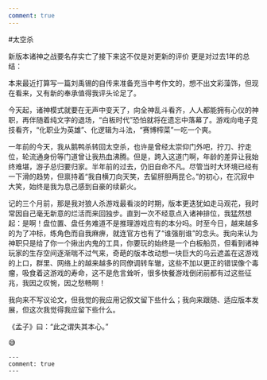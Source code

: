 ```yaml
---
comment: true
---
```


#太空杀 

新版本诸神之战要名存实亡了接下来这不仅是对更新的评价 更是对过去1年的总结：

本来最近打算写一篇刘禹锡的自传来准备充当中考作文的，想不出文彩藻饰，但现在看来，又有新的奉承值得我评头论足了。

今天起，诸神模式就要在无声中变天了，向全神乱斗看齐，人人都能拥有心仪的神职，再伴随着纯文字的退场，“白板时代”恐怕就将在遗忘中落幕了。游戏向电子竞技看齐，“化职业为英雄”、化逻辑为斗法，“赛博榨菜”一吃一个爽。

一年前的今天，我从鹅鸭杀转回太空杀，也许是曾经太崇仰门外吧，拧刀、拧走位，轮流通身份等门道曾让我热血沸腾。但是，跨入这道门啊，年龄的差异让我始终难堪，游子总归要归家。半年前的过去，仍旧自命不凡。尽管当时大环境已经有一下滑的趋势，但禀持着“我自横刀向天笑，去留肝胆两昆仑。”的初心，在沉寂中大笑，始终是我为息己感到自豪的续薪火。

记的三个月前，那是我对狼人杀游戏最看淡的时期，版本更迭犹如走马观花，我时常因自己毫无新意的烂活而来回独步。直到一次不经意点入诸神排位，我猛然想起：是啊！盘位置、盘任务难道不是推理游戏应有的本分吗。时至今日，越来越多的为了冲标，练角色而自我麻痹，就连官方也有了“谁强削谁”的念头。我向来认为神职只是给了你一个揪出内鬼的工具，你要玩的始终是一个白板船员，但看到诸神玩家的生存空间逐渐喘不过气来，奇葩的版本改动想一块巨大的乌云遮盖在这游戏的上口，群里、网络上的越来越多的同僚调转车辙，这些不加以更正的错误像个毒瘤，吸食着这游戏的寿命，这不是危言耸听，很多快餐游戏倒闭前都有过这些征兆，我因之叹惋，因之愁畅啊！

我向来不写议论文，但我觉的我应用记叙文留下些什么；我向来跟随、适应版本发展，但这次我觉得我应留下些什么。

《孟子》曰：“此之谓失其本心。”

😅


```
---
comment: true
---
```
